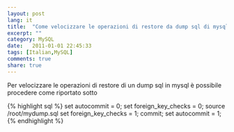```yaml
---
layout: post
lang: it
title:  "Come velocizzare le operazioni di restore da dump sql di mysql"
excerpt: ""
category: MySQL
date:   2011-01-01 22:45:33
tags: [Italian,MySQL]
comments: true
share: true
---
```


Per velocizzare le operazioni di restore di un dump sql in mysql è possibile procedere come riportato sotto

{% highlight sql %}
set autocommit = 0;
set foreign_key_checks = 0;
source /root/mydump.sql
set foreign_key_checks = 1;
commit;
set autocommit = 1;
{% endhighlight %}
